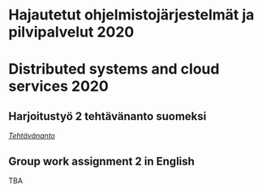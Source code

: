 # Hajautetut ohjelmistojärjestelmät ja pilvipalvelut 2020

# Distributed systems and cloud services 2020

## Harjoitustyö 2 tehtävänanto suomeksi

*[Tehtävänanto](https://gitlab.utu.fi/jarilehtogroup/ringersclock/-/blob/master/Tehtavananto.md)*

## Group work assignment 2 in  English

TBA

<!---
*[Assignment](https://gitlab.utu.fi/jarilehtogroup/ringersclock/-/blob/master/Assignment.md)*
-->
